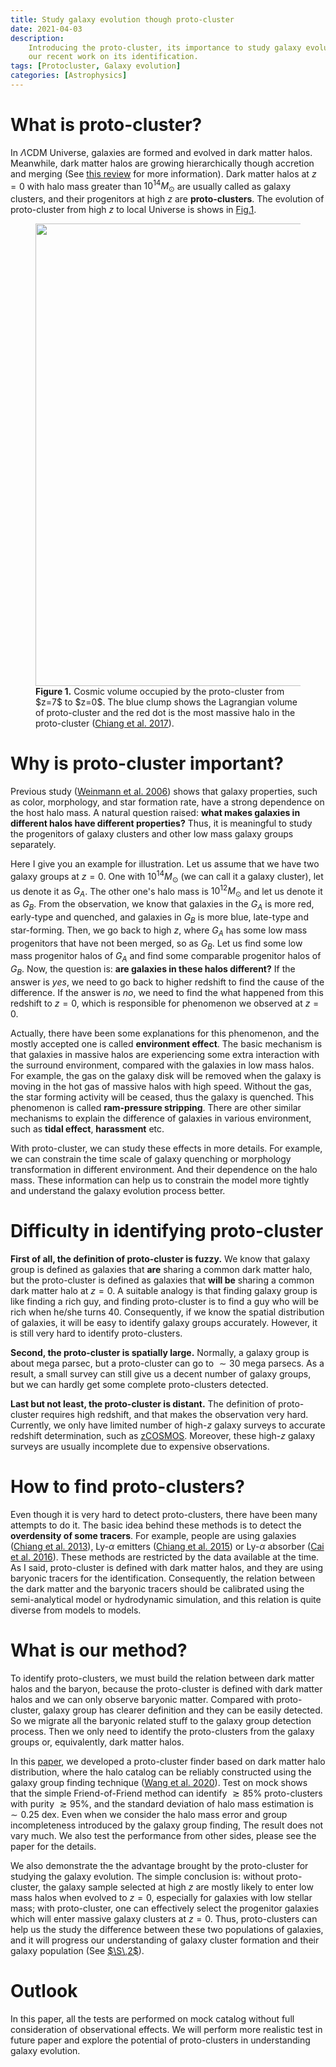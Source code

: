 ```yaml
---
title: Study galaxy evolution though proto-cluster
date: 2021-04-03
description:
    Introducing the proto-cluster, its importance to study galaxy evolution, and
    our recent work on its identification.
tags: [Protocluster, Galaxy evolution]
categories: [Astrophysics]
---
```


# What is proto-cluster?

In $\Lambda$CDM Universe, galaxies are formed and evolved in dark matter halos.
Meanwhile, dark matter halos are growing hierarchically though accretion and
merging (See <a href="paper_review_0610031.html">this review</a> for more
information). Dark matter halos at $z=0$ with halo mass greater than
$10^{14}M_{\odot}$ are usually called as galaxy clusters, and their progenitors
at high $z$ are **proto-clusters**. The evolution of proto-cluster from high $z$
to local Universe is shows in <a href="#fig1">Fig.1</a>.

<figure id="fig1">
<img src="/blog/image/protocluster_fig1.png" width=740>
<figcaption>
<strong> Figure 1.</strong> Cosmic volume occupied by the proto-cluster from
$z=7$ to $z=0$. The blue clump shows the Lagrangian volume of proto-cluster and
the red dot is the most massive halo in the proto-cluster
(<a href="https://ui.adsabs.harvard.edu/abs/2017ApJ...844L..23C/abstract" target="_blank">Chiang et al. 2017</a>).
</figcaption>
</figure>

# Why is proto-cluster important?

Previous study
([Weinmann et al. 2006](https://ui.adsabs.harvard.edu/abs/2006MNRAS.366....2W/abstract))
shows that galaxy properties, such as color, morphology, and star formation
rate, have a strong dependence on the host halo mass. A natural question raised:
**what makes galaxies in different halos have different properties?** Thus, it
is meaningful to study the progenitors of galaxy clusters and other low mass
galaxy groups separately.

Here I give you an example for illustration. Let us assume that we have two
galaxy groups at $z=0$. One with $10^{14}M_\odot$ (we can call it a galaxy
cluster), let us denote it as $G_A$. The other one's halo mass is
$10^{12}M_\odot$ and let us denote it as $G_B$. From the observation, we know
that galaxies in the $G_A$ is more red, early-type and quenched, and galaxies in
$G_B$ is more blue, late-type and star-forming. Then, we go back to high $z$,
where $G_A$ has some low mass progenitors that have not been merged, so as
$G_B$. Let us find some low mass progenitor halos of $G_A$ and find some
comparable progenitor halos of $G_B$. Now, the question is: **are galaxies in
these halos different?** If the answer is _yes_, we need to go back to higher
redshift to find the cause of the difference. If the answer is _no_, we need to
find the what happened from this redshift to $z=0$, which is responsible for
phenomenon we observed at $z=0$.

Actually, there have been some explanations for this phenomenon, and the mostly
accepted one is called **environment effect**. The basic mechanism is that
galaxies in massive halos are experiencing some extra interaction with the
surround environment, compared with the galaxies in low mass halos. For example,
the gas on the galaxy disk will be removed when the galaxy is moving in the hot
gas of massive halos with high speed. Without the gas, the star forming activity
will be ceased, thus the galaxy is quenched. This phenomenon is called
**ram-pressure stripping**. There are other similar mechanisms to explain the
difference of galaxies in various environment, such as **tidal effect**,
**harassment** etc.

With proto-cluster, we can study these effects in more details. For example, we
can constrain the time scale of galaxy quenching or morphology transformation in
different environment. And their dependence on the halo mass. These information
can help us to constrain the model more tightly and understand the galaxy
evolution process better.

# Difficulty in identifying proto-cluster

**First of all, the definition of proto-cluster is fuzzy.** We know that galaxy
group is defined as galaxies that **are** sharing a common dark matter halo, but
the proto-cluster is defined as galaxies that **will be** sharing a common dark
matter halo at $z=0$. A suitable analogy is that finding galaxy group is like
finding a rich guy, and finding proto-cluster is to find a guy who will be rich
when he/she turns 40. Consequently, if we know the spatial distribution of
galaxies, it will be easy to identify galaxy groups accurately. However, it is
still very hard to identify proto-clusters.

**Second, the proto-cluster is spatially large.** Normally, a galaxy group is
about mega parsec, but a proto-cluster can go to $\sim 30$ mega parsecs. As a
result, a small survey can still give us a decent number of galaxy groups, but
we can hardly get some complete proto-clusters detected.

**Last but not least, the proto-cluster is distant.** The definition of
proto-cluster requires high redshift, and that makes the observation very hard.
Currently, we only have limited number of high-$z$ galaxy surveys to accurate
redshift determination, such as
[zCOSMOS](https://ui.adsabs.harvard.edu/abs/2007ApJS..172...70L/abstract).
Moreover, these high-$z$ galaxy surveys are usually incomplete due to expensive
observations.

# How to find proto-clusters?

Even though it is very hard to detect proto-clusters, there have been many
attempts to do it. The basic idea behind these methods is to detect the
**overdensity of some tracers**. For example, people are using galaxies
([Chiang et al. 2013](https://ui.adsabs.harvard.edu/abs/2013ApJ...779..127C/abstract)),
Ly-$\alpha$ emitters
([Chiang et al. 2015](https://ui.adsabs.harvard.edu/abs/arXiv:1505.03877))
or Ly-$\alpha$ absorber
([Cai et al. 2016](https://ui.adsabs.harvard.edu/abs/2016ApJ...833..135C/abstract)).
These methods are restricted by the data available at the time. As I said,
proto-cluster is defined with dark matter halos, and they are using baryonic
tracers for the identification. Consequently, the relation between the dark
matter and the baryonic tracers should be calibrated using the semi-analytical
model or hydrodynamic simulation, and this relation is quite diverse from models
to models.

# What is our method?

To identify proto-clusters, we must build the relation between dark matter halos
and the baryon, because the proto-cluster is defined with dark matter halos and
we can only observe baryonic matter. Compared with proto-cluster, galaxy group
has clearer definition and they can be easily detected. So we migrate all the
baryonic related stuff to the galaxy group detection process. Then we only need
to identify the proto-clusters from the galaxy groups or, equivalently, dark
matter halos.

In this <a href="/about_me/publication.html">paper</a>, we developed a proto-cluster
finder based on dark matter halo distribution, where the halo catalog can be
reliably constructed using the galaxy group finding technique
([Wang et al. 2020](https://ui.adsabs.harvard.edu/abs/2020MNRAS.499...89W/abstract)).
Test on mock shows that the simple Friend-of-Friend method can identify
$\gtrsim 85\%$ proto-clusters with purity $\gtrsim 95\%$, and the standard
deviation of halo mass estimation is $\sim 0.25$ dex. Even when we consider the
halo mass error and group incompleteness introduced by the galaxy group finding,
The result does not vary much. We also test the performance from other sides,
please see the paper for the details.

We also demonstrate the the advantage brought by the proto-cluster for studying
the galaxy evolution. The simple conclusion is: without proto-cluster, the
galaxy sample selected at high $z$ are mostly likely to enter low mass halos
when evolved to $z=0$, especially for galaxies with low stellar mass; with
proto-cluster, one can effectively select the progenitor galaxies which will
enter massive galaxy clusters at $z=0$. Thus, proto-clusters can help us the
study the difference between these two populations of galaxies, and it will
progress our understanding of galaxy cluster formation and their galaxy
population (See <a href="#why-is-proto-cluster-important">$\S\,2$</a>).

# Outlook

In this paper, all the tests are performed on mock catalog without full
consideration of observational effects. We will perform more realistic test in
future paper and explore the potential of proto-clusters in understanding galaxy
evolution.
